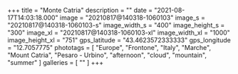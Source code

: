 +++
title = "Monte Catria"
description = ""
date = "2021-08-17T14:03:18.000"
image = "20210817@140318-1060103"
image_s = "20210817@140318-1060103-s"
image_width_s = "400"
image_height_s = "300"
image_xl = "20210817@140318-1060103-xl"
image_width_xl = "1000"
image_height_xl = "751"
gps_latitude = "43.4623572333333"
gps_longitude = "12.7057775"
phototags = [ "Europe", "Frontone", "Italy", "Marche", "Mount Catria", "Pesaro - Urbino", "afternoon", "cloud", "mountain", "summer" ]
galleries = [ "" ]
+++
